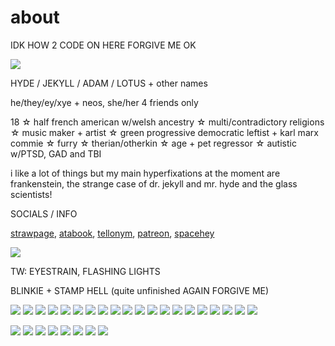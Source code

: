 # about

IDK HOW 2 CODE ON HERE FORGIVE ME OK

![](http://i.picasion.com/gl/92/kPCZ.gif)

HYDE / JEKYLL / ADAM / LOTUS + other names

he/they/ey/xye + neos, she/her 4 friends only

18 ☆ half french american w/welsh ancestry ☆ multi/contradictory religions ☆ music maker + artist ☆ green progressive democratic leftist + karl marx commie ☆ furry ☆ therian/otherkin ☆ age + pet regressor ☆ autistic w/PTSD, GAD and TBI

i like a lot of things but my main hyperfixations at the moment are frankenstein, the strange case of dr. jekyll and mr. hyde and the glass scientists!

SOCIALS / INFO

[strawpage](https://clervalsteincreature.straw.page), [atabook](https://clervalstein.atabook.org), [tellonym](https://tellonym.me/clervalstein), [patreon](https://patreon.com/clervalstein), [spacehey](https://spacehey.com/americore)

![](https://64.media.tumblr.com/eedac006781b55be89368287c935aee9/bea578ccfee15413-13/s1280x1920/74d7ef66d58a68808a6d618b527b4b7594f4b874.gifv)

TW: EYESTRAIN, FLASHING LIGHTS

BLINKIE + STAMP HELL (quite unfinished AGAIN FORGIVE ME)

![](https://64.media.tumblr.com/13c469e3586dc3fb6b79843be8509222/1a0bd8a997af9343-b2/s250x400/530ce1d8a51f9abe82e386e02714ea5012dbd596.gifv) ![](https://64.media.tumblr.com/d999ef8917b38ff105b6bee56b4907be/91b48d81228e7007-8b/s250x400/ac1735110c404dda4c14b32cb79f771590c6fb16.gifv) ![](https://64.media.tumblr.com/b7b19d10788c2fb539ecbbfc29e5c7ae/8dc063230d650b6b-9a/s250x400/994df8162ffb0c219c82a45ad8cc1fae2b09304b.gifv) ![](https://64.media.tumblr.com/02bff094bba05356d3b61dc8c51f9d07/8dc063230d650b6b-dd/s250x400/ea6051eb2fc152b3642d66c7d00fd86f8c0b4b34.gifv) ![](https://64.media.tumblr.com/4c14117f2b80edb53050a2c37986672e/8dc063230d650b6b-02/s250x400/4f8925ab5d657aa141465af64334081d2ec252f5.gifv) ![](https://64.media.tumblr.com/d7589e64afba3b3a467488ece3e15b2e/8dc063230d650b6b-db/s250x400/d5bd89139c4059c1af368f93b007380ca5b85f91.gifv) ![](https://64.media.tumblr.com/81dbc7247cb178b880ab592148d8d600/828562ac49032e67-b3/s250x400/98ce6abcee355e5a801c279c54f2aa8fb281116e.gifv) ![](https://64.media.tumblr.com/d762cc9a01c74bbd500bc69825dbaf94/c12c4f34b3288c49-e9/s250x400/cd7005ae31414094b47bf0a6074d7ffd5540e353.webp) ![](https://64.media.tumblr.com/6bd8aa6c762877e569bdfeb7e1adccba/c12c4f34b3288c49-a3/s250x400/f5374bcacdff49b1450e90411b1101527b34daf9.webp) ![](https://64.media.tumblr.com/7eef6b1172579238d2ed15dd058e9fee/a376a24e0c8f20db-2f/s250x400/4129958121ddae3270ede57cf9cfe61b478332d9.gifv) ![](https://64.media.tumblr.com/9afe647cf2aaf87e4d4965d3e17f470c/c7a7fceb2a7d3e8f-bc/s250x400/b16a29047f5e244ab95d97e11ba06bc081357b81.gifv) ![](https://64.media.tumblr.com/bf1d21cd54a8358982e5acb1a11b0a19/f8bfb3ce524423e2-62/s250x400/65f1a0dbf58a1daf42a774b5572a594278f37358.gifv) ![](https://64.media.tumblr.com/2bccf48314e68550e470d83084362b0a/4f330b2bffddc0d3-d0/s250x400/07f761904e49d4201f9dfac3cc251b4eb2c7acf3.gifv) ![](https://64.media.tumblr.com/23307045e05305c82f9956008c275dfb/68a742037c265a23-a9/s250x400/c21a2f86cf138f2202784ef7bae0519d3b0427ff.gifv) ![](https://64.media.tumblr.com/3cb66fa802f3f53c2c8654499a14a686/68a742037c265a23-06/s250x400/65c439de5a323e2b0b36e192c2231483f0aee48c.gifv) ![](https://64.media.tumblr.com/e49137e7b3597cd2e0f445935c2bad92/68a742037c265a23-7e/s250x400/a27878ae809479800171588be54a330b4022e489.gifv) ![](https://i.postimg.cc/nz74CKRC/blinkies-Cafe-m-S-1.gif) ![](https://64.media.tumblr.com/74705758086f71cfd1cad3ba54a4358d/828562ac49032e67-31/s250x400/7428dbb744266c4f7a4d4721652de8ccedb0d1ed.gifv) ![](https://64.media.tumblr.com/45eb546617113dd29acbc1f5eb063372/828562ac49032e67-7f/s250x400/f217c63179a9116d75a2f781d754fc22ecefdf68.gifv) ![](https://64.media.tumblr.com/55e7588d7b00339dcb9de819a2fa0322/fafdbf6c09fcc91c-a1/s250x400/a47576d05a844784a13fe9a162c240195be9300a.webp)


![](https://64.media.tumblr.com/82841515b4216c33de83772fbe05c6d4/7a447049b086ffa6-90/s100x200/c078f3364005c2c962a03c5cde35297cf84564e4.pnj) ![](https://64.media.tumblr.com/3ac3e9c9e456377a0bf4189011e62f55/d2d2e653ce9b8f37-b9/s100x200/4e0e15312ec3c0bcbf5080bc7bb4265fa81620e6.webp) ![](https://64.media.tumblr.com/47443994523e0cfce88eb2330f711a91/d2d2e653ce9b8f37-2e/s100x200/2b88b5d6570a814d42f9313f8e9a3369adf9169a.gifv) ![](https://64.media.tumblr.com/43bb6511d6154469617d0de75ee093cb/4275bcfcf8ee841f-b9/s100x200/18d76bf2cdd5ce36dc7c36c1c13f99dff58217d0.gifv) ![](https://64.media.tumblr.com/1abfd16dfb96bfbbd39b57d548ac5642/8c96c7bee404714f-6a/s100x200/c4b60958cf40758fbd7988f3a836c647e98031c1.pnj) ![](https://64.media.tumblr.com/bf9e9f837a28dbc93b2643e27d422710/1a0bd8a997af9343-02/s100x200/53d4f97d13fd48cf33429d5a0865090173705465.gifv) ![](https://64.media.tumblr.com/ffcf4023c5b95fe19245a7ef0cbd84b7/4275bcfcf8ee841f-64/s100x200/966bea6d252f44a99f7223902ae0cd94b1443b46.gifv) ![](https://64.media.tumblr.com/c23e5cefa0f4a1d4c11430c4b99fc019/4275bcfcf8ee841f-6e/s100x200/4f67eec7c5f7ce9df737e5c8e4769ff99707645b.gifv)




